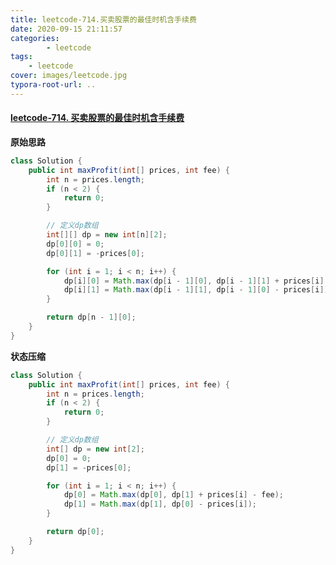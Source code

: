 ```yaml
---
title: leetcode-714.买卖股票的最佳时机含手续费
date: 2020-09-15 21:11:57
categories: 
		- leetcode
tags: 
	- leetcode
cover: images/leetcode.jpg
typora-root-url: ..
---
```


#### [leetcode-714. 买卖股票的最佳时机含手续费](https://leetcode-cn.com/problems/best-time-to-buy-and-sell-stock-with-transaction-fee/)

**原始思路**

```java
class Solution {
    public int maxProfit(int[] prices, int fee) {
        int n = prices.length;
        if (n < 2) {
            return 0;
        }

        // 定义dp数组
        int[][] dp = new int[n][2];
        dp[0][0] = 0;
        dp[0][1] = -prices[0];

        for (int i = 1; i < n; i++) {
            dp[i][0] = Math.max(dp[i - 1][0], dp[i - 1][1] + prices[i] - fee);
            dp[i][1] = Math.max(dp[i - 1][1], dp[i - 1][0] - prices[i]);
        }

        return dp[n - 1][0];
    }
}
```



**状态压缩**

```java
class Solution {
    public int maxProfit(int[] prices, int fee) {
        int n = prices.length;
        if (n < 2) {
            return 0;
        }

        // 定义dp数组
        int[] dp = new int[2];
        dp[0] = 0;
        dp[1] = -prices[0];

        for (int i = 1; i < n; i++) {
            dp[0] = Math.max(dp[0], dp[1] + prices[i] - fee);
            dp[1] = Math.max(dp[1], dp[0] - prices[i]);
        }

        return dp[0];
    }
}
```

